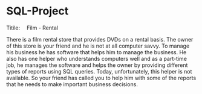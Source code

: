 # SQL-Project
Titile:  Film - Rental

There is a film rental store that provides DVDs on a rental basis. The owner of this store is your friend and he is not at all computer savvy. To manage his business he has software that helps him to manage the business. 
He also has one helper who understands computers well and as a part-time job, he manages the software and helps the owner by providing different types of reports using SQL queries. 
Today, unfortunately, this helper is not available. So your friend has called you to help him with some of the reports that he needs to make important business decisions. 
